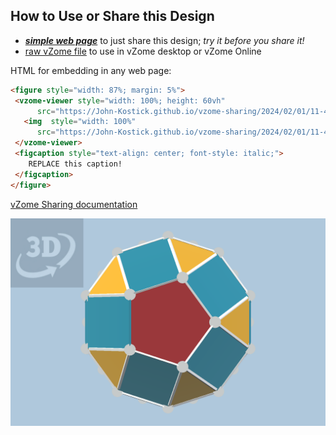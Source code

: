 
## How to Use or Share this Design

 - [***simple web page***](<https://John-Kostick.github.io/vzome-sharing/2024/02/01/11-41-56-J24-Gyroelongated-pentagonal-cupola-Polygon20/>) to just share this design; *try it before you share it!*
 - [raw vZome file](<https://raw.githubusercontent.com/John-Kostick/vzome-sharing/main/2024/02/01/11-41-56-J24-Gyroelongated-pentagonal-cupola-Polygon20/J24-Gyroelongated-pentagonal-cupola-Polygon20.vZome>) to use in vZome desktop or vZome Online
 
 HTML for embedding in any web page:
 ```html
<figure style="width: 87%; margin: 5%">
  <vzome-viewer style="width: 100%; height: 60vh"
       src="https://John-Kostick.github.io/vzome-sharing/2024/02/01/11-41-56-J24-Gyroelongated-pentagonal-cupola-Polygon20/J24-Gyroelongated-pentagonal-cupola-Polygon20.vZome" >
    <img  style="width: 100%"
       src="https://John-Kostick.github.io/vzome-sharing/2024/02/01/11-41-56-J24-Gyroelongated-pentagonal-cupola-Polygon20/J24-Gyroelongated-pentagonal-cupola-Polygon20.png" >
  </vzome-viewer>
  <figcaption style="text-align: center; font-style: italic;">
     REPLACE this caption!
  </figcaption>
</figure>
 ```

[vZome Sharing documentation](https://vzome.github.io/vzome/sharing.html#how-it-works)

![Image](<J24-Gyroelongated-pentagonal-cupola-Polygon20.png>)

